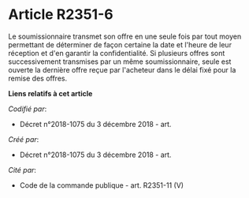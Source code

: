 # Article R2351-6

Le soumissionnaire transmet son offre en une seule fois par tout moyen permettant de déterminer de façon certaine la date et
l'heure de leur réception et d'en garantir la confidentialité. Si plusieurs offres sont successivement transmises par un même
soumissionnaire, seule est ouverte la dernière offre reçue par l'acheteur dans le délai fixé pour la remise des offres.

**Liens relatifs à cet article**

_Codifié par_:

  - Décret n°2018-1075 du 3 décembre 2018 - art.

_Créé par_:

  - Décret n°2018-1075 du 3 décembre 2018 - art.

_Cité par_:

  - Code de la commande publique - art. R2351-11 (V)
